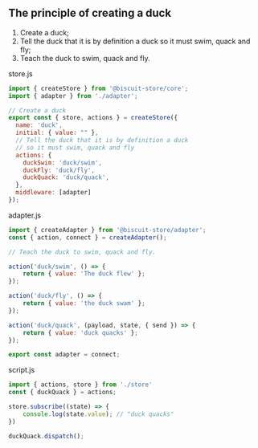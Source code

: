 ## The principle of creating a duck

1. Create a duck;
2. Tell the duck that it is by definition a duck so it must swim, quack and fly;
3. Teach the duck to swim, quack and fly.
                                      
store.js
``` javascript
import { createStore } from '@biscuit-store/core';
import { adapter } from './adapter';

// Create a duck
export const { store, actions } = createStore({
  name: 'duck',
  initial: { value: "" },
  // Tell the duck that it is by definition a duck 
  // so it must swim, quack and fly
  actions: {
    duckSwim: 'duck/swim',
    duckFly: 'duck/fly',
    duckQuack: 'duck/quack',
  },
  middleware: [adapter]
});
```
adapter.js
``` javascript
import { createAdapter } from '@biscuit-store/adapter';
const { action, connect } = createAdapter();

// Teach the duck to swim, quack and fly.

action('duck/swim', () => {
    return { value: 'The duck flew' };
});

action('duck/fly', () => {
    return { value: 'the duck swam' };
});

action('duck/quack', (payload, state, { send }) => {
    return { value: 'duck quacks' };
});

export const adapter = connect;
```
script.js
``` javascript
import { actions, store } from './store'
const { duckQuack } = actions;

store.subscribe((state) => {
    console.log(state.value); // "duck quacks"
})

duckQuack.dispatch();

```
